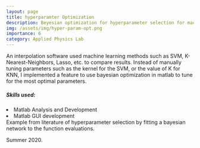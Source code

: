 ```yaml
---
layout: page
title: hyperparamter Optimization
description: Beyesian optimization for hyperparameter selection for machine learning methods.
img: /assets/img/hyper-param-opt.png
importance: 6
category: Applied Physics Lab
---
```


An interpolation software used machine learning methods such as SVM, K-Nearest-Neighbors, Lasso, etc. to compare results. Instead of manually tuning parameters such as the kernel for the SVM, or the value of K for KNN, I implemented a feature to use bayesian optimization in matlab to tune for the most optimal parameters.

<h5 id="skills-used-">Skills used:</h5>
<li>Matlab Analysis and Development</li>
<li>Matlab GUI development</li>



<div class="row">
    <div class="col-sm mt-3 mt-md-0">
        <img class="img-fluid rounded z-depth-1" src="{{ '/assets/img/hyper-param-opt.png' | relative_url }}" alt="" title="example image"/>
    </div>
</div>
<div class="caption">
    Example from literature of hyperparameter selection by fitting a bayesian network to the function evaluations.
</div>


Summer 2020.
